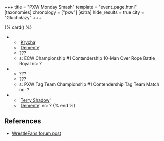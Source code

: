 +++
title = "PXW Monday Smash"
template = "event_page.html"
[taxonomies]
chronology = ["pxw"]
[extra]
hide_results = true
city = "Głuchołazy"
+++

{% card() %}
- - '[Krycha](@/w/krycha.md)'
  - '[Demente](@/w/demente.md)'
  - ???
  - s: ECW Championship #1 Contendership 10-Man Over Rope Battle Royal
    nc: ?
- - ???
  - ???
  - s: PXW Tag Team Championship #1 Contendership Tag Team Match
    nc: ?
- - '[Terry Shadow](@/w/shadow.md)'
  - '[Demente](@/w/demente.md)'
    nc: ?
{% end %}

## References

* [WrestleFans forum post](https://wrestlefans.pl/forum/viewtopic.php?f=247&t=23738)
